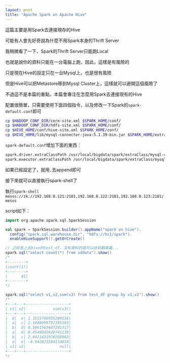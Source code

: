 ```yaml
---
layout: post
title: "Apache Spark on Apache Hive"
---
```


這篇主要是用Spark去連接現存的Hive

可能有人會先好奇說為什麼不用Spark本身的Thrift Server

我稍微看了一下，Spark的Thrift Server只能跑Local

也就是說你的資料只能在一台電腦上跑，因此，這樣是有風險的

只是現在Hive的設定只在一台Mysql上，也是很有風險

但是Hive可以把Metastore移到Mysql Cluster上，這樣就可以避開這個風險了

不過這不是本篇的重點，本篇會專注在怎麼用Spark去連接現有的Hive

配置很簡單，只需要使用下面四個指令，以及修改一下Spark的`spark-default.conf`即可

```bash
cp $HADOOP_CONF_DIR/core-site.xml $SPARK_HOME/conf/
cp $HADOOP_CONF_DIR/hdfs-site.xml $SPARK_HOME/conf/
cp $HIVE_HOME/conf/hive-site.xml $SPARK_HOME/conf/
cp $HIVE_HOME/lib/mysql-connector-java-5.1.39-bin.jar $SPARK_HOME/extraClass/
```

`spark-default.conf`增加下面的東西：

```bash
spark.driver.extraClassPath /usr/local/bigdata/spark/extraClass/mysql-connector-java-5.1.39-bin.jar
spark.executor.extraClassPath /usr/local/bigdata/spark/extraClass/mysql-connector-java-5.1.39-bin.jar
```

如果已經設定了，就用`,`去append即可


接下來就可以直接執行spark-shell了

執行`spark-shell mesos://zk://192.168.0.121:2181,192.168.0.122:2181,192.168.0.123:2181/mesos`

script如下：

```scala
import org.apache.spark.sql.SparkSession

val spark = SparkSession.builder().appName("spark on hive").
  config("spark.sql.warehouse.dir", "hdfs://hc1/spark").
  enableHiveSupport().getOrCreate()

// 之前丟上去hive的test_df，沒有資料的話可以往前翻兩篇...
spark.sql("select count(*) from vddata").show()
/*
+--------+
|count(1)|
+--------+
|      41|
+--------+
*/

spark.sql("select v1,v2,sum(v3) from test_df group by v1,v2").show()
/*
+---+---+-------------------+
| v1| v2|            sum(v3)|
+---+---+-------------------+
|  b|  e| 1.1515786935289156|
|  a|  c| 2.1048099797195103|
|  b|  d| 0.5861563687201317|
|  a|  d|-0.4549045928741139|
|  b|  c| 2.0411431978258983|
|  a|  e| -4.942821584114654|
| v1| v2|               null|
+---+---+-------------------+
*/
```
